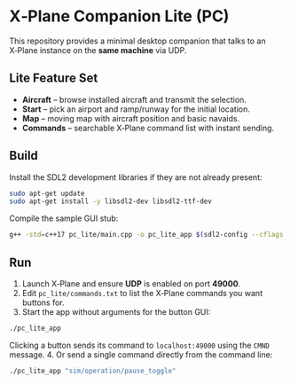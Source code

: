 # X‑Plane Companion Lite (PC)

This repository provides a minimal desktop companion that talks to an X‑Plane instance on the **same machine** via UDP.

## Lite Feature Set
- **Aircraft** – browse installed aircraft and transmit the selection.
- **Start** – pick an airport and ramp/runway for the initial location.
- **Map** – moving map with aircraft position and basic navaids.
- **Commands** – searchable X‑Plane command list with instant sending.

## Build
Install the SDL2 development libraries if they are not already present:
```bash
sudo apt-get update
sudo apt-get install -y libsdl2-dev libsdl2-ttf-dev
```

Compile the sample GUI stub:
```bash
g++ -std=c++17 pc_lite/main.cpp -o pc_lite_app $(sdl2-config --cflags --libs) -lSDL2_ttf
```

## Run
1. Launch X‑Plane and ensure **UDP** is enabled on port **49000**.
2. Edit `pc_lite/commands.txt` to list the X‑Plane commands you want buttons for.
3. Start the app without arguments for the button GUI:
```bash
./pc_lite_app
```
   Clicking a button sends its command to `localhost:49000` using the `CMND` message.
4. Or send a single command directly from the command line:
```bash
./pc_lite_app "sim/operation/pause_toggle"
```
